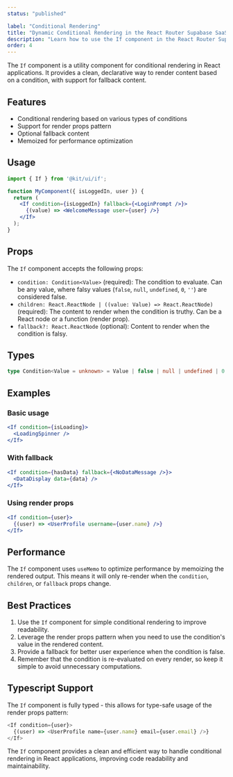 ```yaml
---
status: "published"

label: "Conditional Rendering"
title: "Dynamic Conditional Rendering in the React Router Supabase SaaS kit"
description: "Learn how to use the If component in the React Router Supabase SaaS kit"
order: 4
---
```



The `If` component is a utility component for conditional rendering in React applications. It provides a clean, declarative way to render content based on a condition, with support for fallback content.

## Features

- Conditional rendering based on various types of conditions
- Support for render props pattern
- Optional fallback content
- Memoized for performance optimization

## Usage

```jsx
import { If } from '@kit/ui/if';

function MyComponent({ isLoggedIn, user }) {
  return (
    <If condition={isLoggedIn} fallback={<LoginPrompt />}>
      {(value) => <WelcomeMessage user={user} />}
    </If>
  );
}
```

## Props

The `If` component accepts the following props:

- `condition: Condition<Value>` (required): The condition to evaluate. Can be any value, where falsy values (`false`, `null`, `undefined`, `0`, `''`) are considered false.
- `children: React.ReactNode | ((value: Value) => React.ReactNode)` (required): The content to render when the condition is truthy. Can be a React node or a function (render prop).
- `fallback?: React.ReactNode` (optional): Content to render when the condition is falsy.

## Types

```typescript
type Condition<Value = unknown> = Value | false | null | undefined | 0 | '';
```

## Examples

### Basic usage

```jsx
<If condition={isLoading}>
  <LoadingSpinner />
</If>
```

### With fallback

```jsx
<If condition={hasData} fallback={<NoDataMessage />}>
  <DataDisplay data={data} />
</If>
```

### Using render props

```jsx
<If condition={user}>
  {(user) => <UserProfile username={user.name} />}
</If>
```

## Performance

The `If` component uses `useMemo` to optimize performance by memoizing the rendered output. This means it will only re-render when the `condition`, `children`, or `fallback` props change.

## Best Practices

1. Use the `If` component for simple conditional rendering to improve readability.
2. Leverage the render props pattern when you need to use the condition's value in the rendered content.
3. Provide a fallback for better user experience when the condition is false.
4. Remember that the condition is re-evaluated on every render, so keep it simple to avoid unnecessary computations.

## Typescript Support

The `If` component is fully typed - this allows for type-safe usage of the render props pattern:

```typescript
<If condition={user}>
  {(user) => <UserProfile name={user.name} email={user.email} />}
</If>
```

The `If` component provides a clean and efficient way to handle conditional rendering in React applications, improving code readability and maintainability.